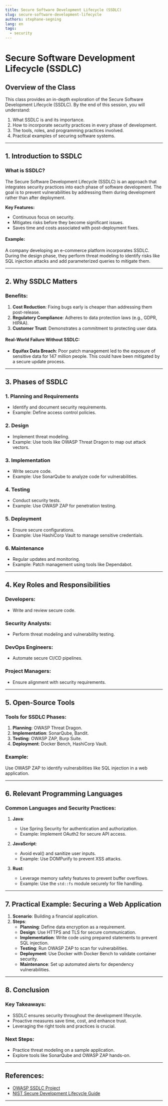 ```yaml
---
title: Secure Software Development Lifecycle (SSDLC)
slug: secure-software-development-lifecycle
authors: stephane-segning
lang: en
tags:
  - security
---
```


# Secure Software Development Lifecycle (SSDLC)

## Overview of the Class

This class provides an in-depth exploration of the Secure Software Development Lifecycle (SSDLC). By the end of this session, you will understand:

1. What SSDLC is and its importance.
2. How to incorporate security practices in every phase of development.
3. The tools, roles, and programming practices involved.
4. Practical examples of securing software systems.

---

## 1. Introduction to SSDLC

### What is SSDLC?

The Secure Software Development Lifecycle (SSDLC) is an approach that integrates security practices into each phase of software development. The goal is to prevent vulnerabilities by addressing them during development rather than after deployment.

**Key Features:**

- Continuous focus on security.
- Mitigates risks before they become significant issues.
- Saves time and costs associated with post-deployment fixes.

#### Example:

A company developing an e-commerce platform incorporates SSDLC. During the design phase, they perform threat modeling to identify risks like SQL injection attacks and add parameterized queries to mitigate them.

---

## 2. Why SSDLC Matters

### Benefits:

1. **Cost Reduction**: Fixing bugs early is cheaper than addressing them post-release.
2. **Regulatory Compliance**: Adheres to data protection laws (e.g., GDPR, HIPAA).
3. **Customer Trust**: Demonstrates a commitment to protecting user data.

#### Real-World Failure Without SSDLC:

- **Equifax Data Breach**: Poor patch management led to the exposure of sensitive data for 147 million people. This could have been mitigated by a secure update process.

---

## 3. Phases of SSDLC

### 1. Planning and Requirements

- Identify and document security requirements.
- Example: Define access control policies.

### 2. Design

- Implement threat modeling.
- Example: Use tools like OWASP Threat Dragon to map out attack vectors.

### 3. Implementation

- Write secure code.
- Example: Use SonarQube to analyze code for vulnerabilities.

### 4. Testing

- Conduct security tests.
- Example: Use OWASP ZAP for penetration testing.

### 5. Deployment

- Ensure secure configurations.
- Example: Use HashiCorp Vault to manage sensitive credentials.

### 6. Maintenance

- Regular updates and monitoring.
- Example: Patch management using tools like Dependabot.

---

## 4. Key Roles and Responsibilities

### Developers:

- Write and review secure code.

### Security Analysts:

- Perform threat modeling and vulnerability testing.

### DevOps Engineers:

- Automate secure CI/CD pipelines.

### Project Managers:

- Ensure alignment with security requirements.

---

## 5. Open-Source Tools

### Tools for SSDLC Phases:

1. **Planning**: OWASP Threat Dragon.
2. **Implementation**: SonarQube, Bandit.
3. **Testing**: OWASP ZAP, Burp Suite.
4. **Deployment**: Docker Bench, HashiCorp Vault.

### Example:

Use OWASP ZAP to identify vulnerabilities like SQL injection in a web application.

---

## 6. Relevant Programming Languages

### Common Languages and Security Practices:

1. **Java**:

   - Use Spring Security for authentication and authorization.
   - Example: Implement OAuth2 for secure API access.

2. **JavaScript**:

   - Avoid eval() and sanitize user inputs.
   - Example: Use DOMPurify to prevent XSS attacks.

3. **Rust**:
   - Leverage memory safety features to prevent buffer overflows.
   - Example: Use the `std::fs` module securely for file handling.

---

## 7. Practical Example: Securing a Web Application

1. **Scenario**: Building a financial application.
2. **Steps**:
   - **Planning**: Define data encryption as a requirement.
   - **Design**: Use HTTPS and TLS for secure communication.
   - **Implementation**: Write code using prepared statements to prevent SQL injection.
   - **Testing**: Run OWASP ZAP to scan for vulnerabilities.
   - **Deployment**: Use Docker with Docker Bench to validate container security.
   - **Maintenance**: Set up automated alerts for dependency vulnerabilities.

---

## 8. Conclusion

### Key Takeaways:

- SSDLC ensures security throughout the development lifecycle.
- Proactive measures save time, cost, and enhance trust.
- Leveraging the right tools and practices is crucial.

### Next Steps:

- Practice threat modeling on a sample application.
- Explore tools like SonarQube and OWASP ZAP hands-on.

---

## References:

- [OWASP SSDLC Project](https://owasp.org/www-project-secure-software-development-life-cycle/)
- [NIST Secure Development Lifecycle Guide](https://csrc.nist.gov/publications/detail/sp/800-64/rev-2/final)

---
